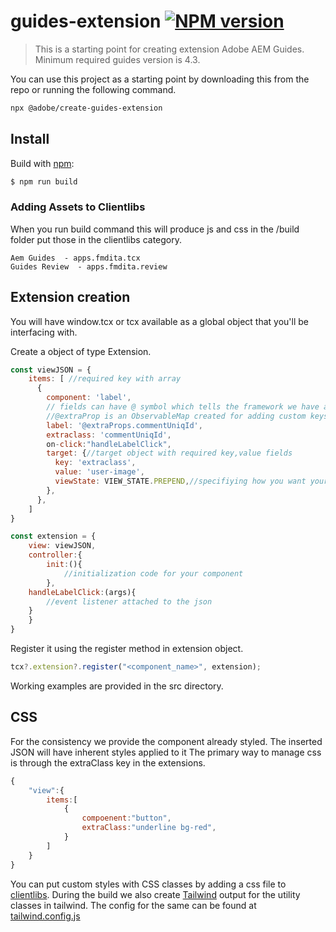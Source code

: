# guides-extension [![NPM version](https://img.shields.io/npm/v/is-even.svg?style=flat)](https://www.npmjs.com/package/is-even)

> This is a starting point for creating extension Adobe AEM Guides. Minimum required guides version is 4.3.

You can use this project as a starting point by downloading this from the repo or running the following command.
```bash
npx @adobe/create-guides-extension
```

## Install

Build with [npm](https://www.npmjs.com/):

```sh
$ npm run build
```
### Adding Assets to Clientlibs
When you run build command this will produce js and css in the /build folder put those in the <a name="clientlibs">clientlibs</a> category.

```
Aem Guides  - apps.fmdita.tcx
Guides Review  - apps.fmdita.review
```

## Extension creation

You will have window.tcx or tcx available as a global object that you'll be interfacing with.

Create a object of type Extension.
```js
const viewJSON = {
    items: [ //required key with array
      {
        component: 'label',
        // fields can have @ symbol which tells the framework we have an observable value.
        //@extraProp is an ObservableMap created for adding custom keys so that they don't conflict with existing keys.
        label: '@extraProps.commentUniqId',
        extraclass: 'commentUniqId',
        on-click:"handleLabelClick",
        target: {//target object with required key,value fields
          key: 'extraclass',
          value: 'user-image',
          viewState: VIEW_STATE.PREPEND,//specifiying how you want your view to be inserted
        },
      },
    ]
}

const extension = {
    view: viewJSON,
    controller:{
        init:(){
            //initialization code for your component
        },
    handleLabelClick:(args){
        //event listener attached to the json
    }
    }
}
```

Register it using the register method in extension object.

```js
tcx?.extension?.register("<component_name>", extension);
```
Working examples are provided in the src directory.

## CSS
For the consistency we provide the component already styled. The inserted JSON will have inherent styles applied to it
The primary way to manage css is through the extraClass key in the extensions. 
```js
{    
    "view":{
        items:[
            {
                compoenent:"button",
                extraClass:"underline bg-red",
            }
        ]
    }
}

```
You can put custom styles with CSS classes by adding a css file to [clientlibs](#clientlibs). During the build we also create [Tailwind](https://tailwindcss.com/docs/utility-first) output for the utility classes in tailwind. The config for the same can be found at [tailwind.config.js](./tailwind.config.js)

